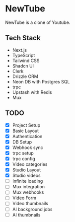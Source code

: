 # NewTube

NewTube is a clone of Youtube.

## Tech Stack

- Next.js
- TypeScript
- Tailwind CSS
- Shadcn UI
- Clerk
- Drizzle ORM
- Neon DB with Postgres SQL
- trpc
- Upstash with Redis
- Mux

## TODO

- [x] Project Setup
- [x] Basic Layout
- [x] Authentication
- [x] DB Setup
- [x] Webhook sync
- [x] trpc setup
- [x] trpc config
- [x] Video categories
- [x] Studio Layout
- [x] Studio videos
- [ ] Infinite loading
- [ ] Mux integration
- [ ] Mux webhooks
- [ ] Video Form
- [ ] Video thumbnails
- [ ] AI background jobs
- [ ] AI thumbnails
